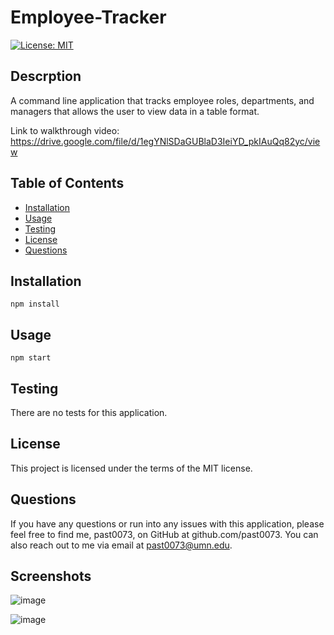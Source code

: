 # Employee-Tracker

[![License: MIT](https://img.shields.io/badge/License-MIT-yellow.svg)](https://opensource.org/licenses/MIT)

## Descrption

A command line application that tracks employee roles, departments, and managers that allows the user to view data in a table format.

Link to walkthrough video: https://drive.google.com/file/d/1egYNlSDaGUBlaD3IeiYD_pkIAuQq82yc/view

## Table of Contents 
* [Installation](#installation)
* [Usage](#usage)
* [Testing](#testing)
* [License](#license)
* [Questions](#questions)
## Installation
```
npm install
```
## Usage
```
npm start
```
## Testing
There are no tests for this application.
## License
This project is licensed under the terms of the MIT license.
## Questions
If you have any questions or run into any issues with this application, please feel free to find me, past0073, on GitHub at github.com/past0073. You can also reach out to me via email at past0073@umn.edu.


## Screenshots

![image](https://user-images.githubusercontent.com/74335621/111079780-7a4b9a00-84c9-11eb-99b7-be45eb4f06fd.png)

![image](https://user-images.githubusercontent.com/74335621/111079802-97806880-84c9-11eb-8f26-b0c59ab4a66b.png)